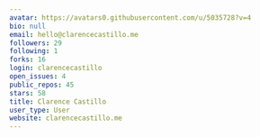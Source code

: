 ```yaml
---
avatar: https://avatars0.githubusercontent.com/u/5035728?v=4
bio: null
email: hello@clarencecastillo.me
followers: 29
following: 1
forks: 16
login: clarencecastillo
open_issues: 4
public_repos: 45
stars: 58
title: Clarence Castillo
user_type: User
website: clarencecastillo.me
---
```

